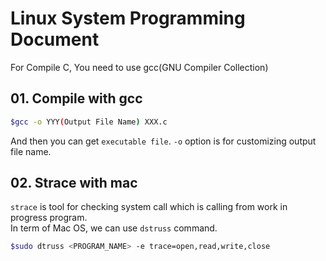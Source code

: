 # Linux System Programming Document

For Compile C, You need to use gcc(GNU Compiler Collection)

## 01. Compile with gcc

```bash
$gcc -o YYY(Output File Name) XXX.c
```

And then you can get `executable file`. `-o` option is for customizing output file name.

## 02. Strace with mac

`strace` is tool for checking system call which is calling from work in progress program.  
In term of Mac OS, we can use `dstruss` command.

```bash
$sudo dtruss <PROGRAM_NAME> -e trace=open,read,write,close
```
